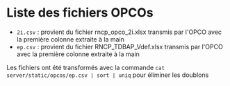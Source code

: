 # Liste des fichiers OPCOs

- `2i.csv` : provient du fichier rncp_opco_2i.xlsx transmis par l'OPCO avec la première colonne extraite à la main
- `ep.csv` : provient du fichier RNCP_TDBAP_Vdef.xlsx transmis par l'OPCO avec la première colonne extraite à la main

Les fichiers ont été transformés avec la commande `cat server/static/opcos/ep.csv | sort | uniq` pour éliminer les doublons
